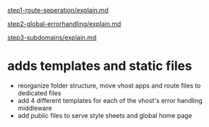 [step1-route-seperation/explain.md](https://github.com/dheeraj-br/random/blob/step1-route-seperation/explain.md)

[step2-global-errorhandling/explain.md](https://github.com/dheeraj-br/random/blob/step2-global-errorhandling/explain.md)

[step3-subdomains/explain.md](https://github.com/dheeraj-br/random/blob/step3-subdomains/explain.md)

# adds templates and static files

- reorganize folder structure, move vhost apps and route files to dedicated files
- add 4 different templates for each of the vhost's error handling middleware
- add public files to serve style sheets and global home page
